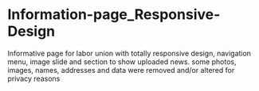 # Information-page_Responsive-Design
Informative page for labor union with totally responsive design, navigation menu, image slide and section to show uploaded news.
some photos, images, names, addresses and data were removed and/or altered for privacy reasons
